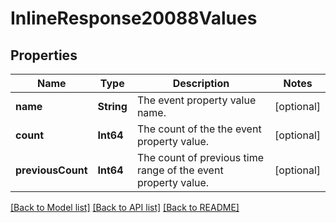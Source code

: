 # InlineResponse20088Values

## Properties
Name | Type | Description | Notes
------------ | ------------- | ------------- | -------------
**name** | **String** | The event property value name. | [optional] 
**count** | **Int64** | The count of the the event property value. | [optional] 
**previousCount** | **Int64** | The count of previous time range of the event property value. | [optional] 

[[Back to Model list]](../README.md#documentation-for-models) [[Back to API list]](../README.md#documentation-for-api-endpoints) [[Back to README]](../README.md)


